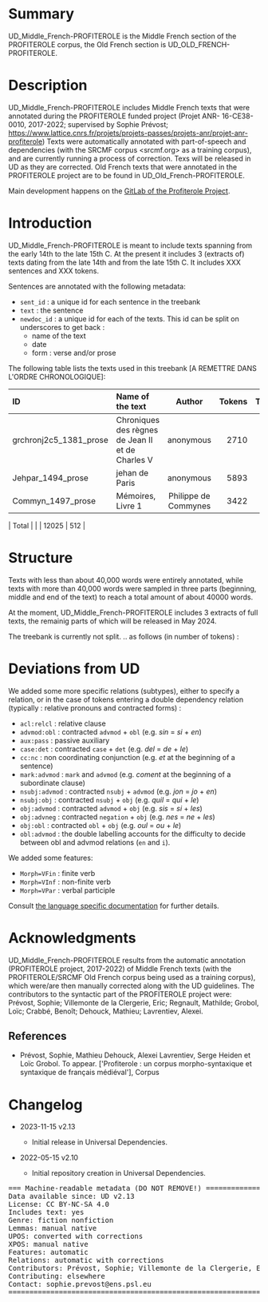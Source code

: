# Summary

UD_Middle_French-PROFITEROLE is the Middle French section of the PROFITEROLE corpus, the Old French section is UD_OLD_FRENCH-PROFITEROLE.

# Description

UD_Middle_French-PROFITEROLE includes Middle French texts that were annotated during the PROFITEROLE funded project (Projet ANR- 16-CE38-0010, 2017-2022; supervised by Sophie Prévost; https://www.lattice.cnrs.fr/projets/projets-passes/projets-anr/projet-anr-profiterole)
Texts were automatically annotated with part-of-speech and dependencies (with the SRCMF corpus <srcmf.org> as a training corpus), and are currently running a process of correction. 
Texs will be released in UD as they are corrected.
Old French texts that were annotated in the PROFITEROLE project are to be found in UD_Old_French-PROFITEROLE.

Main development happens on the [GitLab of the Profiterole Project](https://gitlab.huma-num.fr/profiterole/srcmf-ud).

# Introduction

UD_Middle_French-PROFITEROLE is meant to include texts spanning from the early 14th to the late 15th C. 
At the present it includes 3 (extracts of) texts dating from the late 14th and from the late 15th C. 
It includes XXX sentences and XXX tokens.

Sentences are annotated with the following metadata:

- `sent_id` : a unique id for each sentence in the treebank
- `text` : the sentence
- `newdoc_id` : a unique id for each of the texts. This id can be split on underscores to get back :
  - name of the text
  - date
  - form : verse and/or prose


The following table lists the texts used in this treebank [A REMETTRE DANS L'ORDRE CHRONOLOGIQUE]:

| ID                            | Name of the text       |       Author        | Tokens | Trees |
| :---------------------------- | :--------------------- | :-----------------: | -----: | ----: |
| grchronj2c5_1381_prose        | Chroniques des règnes de Jean II et de Charles V|      anonymous      | 2710 | 103 |
| Jehpar_1494_prose             | jehan de Paris         |      anonymous        | 5893 | 291 |
| Commyn_1497_prose             | Mémoires, Livre 1      |  Philippe de Commynes | 3422 | 118 |

| Total                         |                        |                       | 12025 | 512 |

# Structure

Texts with less than about 40,000 words were entirely annotated, while texts
with more than 40,000 words were sampled in three parts (beginning, middle and end of the text) to
reach a total amount of about 40000 words.

At the moment, UD_Middle_French-PROFITEROLE includes 3 extracts of full texts, the remainig parts of which will be released in May 2024.

The treebank is currently not split.
.. as follows (in number of tokens) :
# Deviations from UD

We added some more specific relations (subtypes), either to specify a relation, or in the case of tokens entering a double dependency relation (typically : relative pronouns and  contracted forms) :

- `acl:relcl` : relative clause
- `advmod:obl` : contracted `advmod` + `obl` (e.g. _sin_ = _si_ + _en_)
- `aux:pass` : passive auxiliary
- `case:det` : contracted `case` + `det` (e.g. _del_ = _de_ + _le_)
- `cc:nc` : non coordinating conjunction (e.g. _et_ at the beginning of a sentence)
- `mark:advmod` : `mark` and `advmod` (e.g. _coment_ at the beginning of a subordinate clause)
- `nsubj:advmod` : contracted `nsubj` + `advmod` (e.g. _jon_ = _jo_ + _en_)
- `nsubj:obj` : contracted `nsubj` + `obj` (e.g. _quil_ = _qui_ + _le_)
- `obj:advmod` : contracted `advmod` + `obj` (e.g. _sis_ = _si_ + _les_)
- `obj:advneg` : contracted `negation` + `obj` (e.g. _nes_ = _ne_ + _les_)
- `obj:obl` : contracted `obl` + `obj` (e.g. _oul_ = _ou_ + _le_)
- `obl:advmod` : the double labelling accounts for the difficulty to decide between obl and advmod
  relations (`en` and `i`).

We added some features:

- `Morph=VFin` : finite verb
- `Morph=VInf` : non-finite verb
- `Morph=VPar` : verbal participle

Consult [the language specific documentation](http://universaldependencies.org/fro/dep/index.html)
for further details.

# Acknowledgments

UD_Middle_French-PROFITEROLE results from the automatic annotation (PROFITEROLE project, 2017-2022) of Middle French texts (with the PROFITEROLE/SRCMF Old French corpus being used as a training corpus), which were/are then manually corrected along with the UD guidelines. 
The contributors to the syntactic part of the PROFITEROLE project were: Prévost, Sophie; Villemonte de la Clergerie, Eric; Regnault, Mathilde; Grobol, Loïc; Crabbé, Benoît; Dehouck, Mathieu; Lavrentiev, Alexei.

## References

- Prévost, Sophie, Mathieu Dehouck, Alexei Lavrentiev, Serge Heiden et Loïc Grobol. To appear. ['Profiterole : un corpus morpho-syntaxique et syntaxique de français médiéval'], Corpus


# Changelog

* 2023-11-15 v2.13
  * Initial release in Universal Dependencies.

* 2022-05-15 v2.10
  * Initial repository creation in Universal Dependencies.


<pre>
=== Machine-readable metadata (DO NOT REMOVE!) ================================
Data available since: UD v2.13
License: CC BY-NC-SA 4.0
Includes text: yes
Genre: fiction nonfiction
Lemmas: manual native
UPOS: converted with corrections
XPOS: manual native
Features: automatic
Relations: automatic with corrections
Contributors: Prévost, Sophie; Villemonte de la Clergerie, Eric; Regnault, Mathilde; Grobol, Loïc; Crabbé, Benoît; Dehouck, Mathieu; Lavrentiev, Alexei.
Contributing: elsewhere
Contact: sophie.prevost@ens.psl.eu
===============================================================================
</pre>
